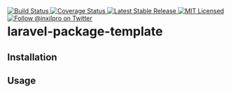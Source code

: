 <div style="float: right;">
	<a href="https://github.com/glhd/laravel-package-template/actions" target="_blank">
		<img 
			src="https://github.com/glhd/laravel-package-template/workflows/PHPUnit/badge.svg" 
			alt="Build Status" 
		/>
	</a>
	<a href="https://codeclimate.com/github/glhd/laravel-package-template/test_coverage" target="_blank">
		<img 
			src="https://api.codeclimate.com/v1/badges/change-me/test_coverage" 
			alt="Coverage Status" 
		/>
	</a>
	<a href="https://packagist.org/packages/glhd/laravel-package-template" target="_blank">
        <img 
            src="https://poser.pugx.org/glhd/laravel-package-template/v/stable" 
            alt="Latest Stable Release" 
        />
	</a>
	<a href="./LICENSE" target="_blank">
        <img 
            src="https://poser.pugx.org/glhd/laravel-package-template/license" 
            alt="MIT Licensed" 
        />
    </a>
    <a href="https://twitter.com/inxilpro" target="_blank">
        <img 
            src="https://img.shields.io/twitter/follow/inxilpro?style=social" 
            alt="Follow @inxilpro on Twitter" 
        />
    </a>
</div>

# laravel-package-template

## Installation

## Usage
